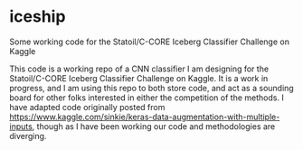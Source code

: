 # iceship
Some working code for the Statoil/C-CORE Iceberg Classifier Challenge on Kaggle

This code is a working repo of a CNN classifier I am designing for the Statoil/C-CORE Iceberg Classifier Challenge on Kaggle. It is a work in progress, and I am using this repo to both store code, and act as a sounding board for other folks interested in either the competition of the methods. I have adapted code originally posted from https://www.kaggle.com/sinkie/keras-data-augmentation-with-multiple-inputs, though as I have been working our code and methodologies are diverging. 
